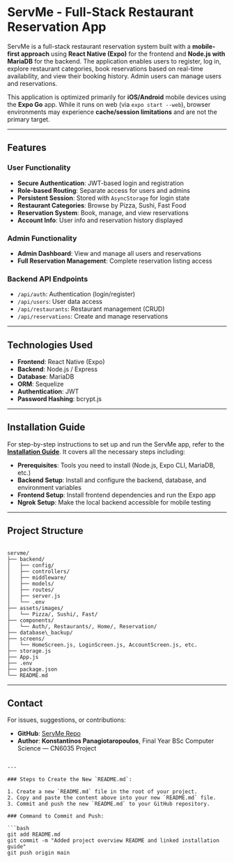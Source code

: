 # ServMe - Full-Stack Restaurant Reservation App

ServMe is a full-stack restaurant reservation system built with a **mobile-first approach** using **React Native (Expo)** for the frontend and **Node.js with MariaDB** for the backend. The application enables users to register, log in, explore restaurant categories, book reservations based on real-time availability, and view their booking history. Admin users can manage users and reservations.

This application is optimized primarily for **iOS/Android** mobile devices using the **Expo Go** app. While it runs on web (via `expo start --web`), browser environments may experience **cache/session limitations** and are not the primary target.

---

## Features

### User Functionality
- **Secure Authentication**: JWT-based login and registration
- **Role-based Routing**: Separate access for users and admins
- **Persistent Session**: Stored with `AsyncStorage` for login state
- **Restaurant Categories**: Browse by Pizza, Sushi, Fast Food
- **Reservation System**: Book, manage, and view reservations
- **Account Info**: User info and reservation history displayed

### Admin Functionality
- **Admin Dashboard**: View and manage all users and reservations
- **Full Reservation Management**: Complete reservation listing access

### Backend API Endpoints
- `/api/auth`: Authentication (login/register)
- `/api/users`: User data access
- `/api/restaurants`: Restaurant management (CRUD)
- `/api/reservations`: Create and manage reservations

---

## Technologies Used

- **Frontend**: React Native (Expo)
- **Backend**: Node.js / Express
- **Database**: MariaDB
- **ORM**: Sequelize
- **Authentication**: JWT
- **Password Hashing**: bcrypt.js

---

## Installation Guide

For step-by-step instructions to set up and run the ServMe app, refer to the **[Installation Guide](installation_guide.md)**. It covers all the necessary steps including:

- **Prerequisites**: Tools you need to install (Node.js, Expo CLI, MariaDB, etc.)
- **Backend Setup**: Install and configure the backend, database, and environment variables
- **Frontend Setup**: Install frontend dependencies and run the Expo app
- **Ngrok Setup**: Make the local backend accessible for mobile testing

---

## Project Structure

```

servme/
├── backend/
│   ├── config/
│   ├── controllers/
│   ├── middleware/
│   ├── models/
│   ├── routes/
│   ├── server.js
│   └── .env
├── assets/images/
│   └── Pizza/, Sushi/, Fast/
├── components/
│   └── Auth/, Restaurants/, Home/, Reservation/
├── database\_backup/
├── screens/
│   └── HomeScreen.js, LoginScreen.js, AccountScreen.js, etc.
├── storage.js
├── App.js
├── .env
├── package.json
└── README.md

```

---

## Contact

For issues, suggestions, or contributions:
- **GitHub**: [ServMe Repo](https://github.com/gaswiz/servme)
- **Author**: **Konstantinos Panagiotaropoulos**, Final Year BSc Computer Science — CN6035 Project
```

---

### Steps to Create the New `README.md`:

1. Create a new `README.md` file in the root of your project.
2. Copy and paste the content above into your new `README.md` file.
3. Commit and push the new `README.md` to your GitHub repository.

### Command to Commit and Push:

```bash
git add README.md
git commit -m "Added project overview README and linked installation guide"
git push origin main
```

